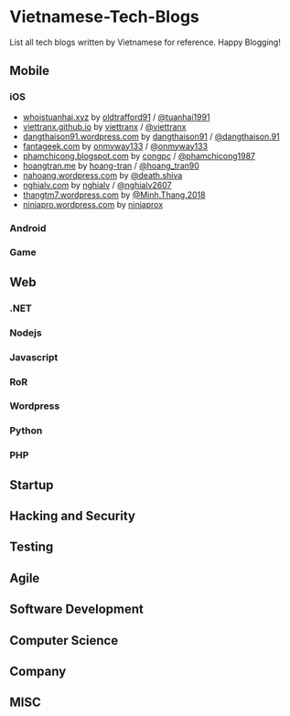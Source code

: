 # Vietnamese-Tech-Blogs
List all tech blogs written by Vietnamese for reference. Happy Blogging!

## Mobile

### iOS

- [whoistuanhai.xyz](http://whoistuanhai.xyz) by [oldtrafford91](https://www.github.com/oldtrafford91) / [@tuanhai1991](https://www.facebook.com/tuanhai1991)
- [viettranx.github.io](http://viettranx.github.io) by [viettranx](https://github.com/viettranx) / [@viettranx](https://www.facebook.com/viettranx)
- [dangthaison91.wordpress.com](https://dangthaison91.wordpress.com/) by [dangthaison91](https://github.com/dangthaison91) / [@dangthaison.91](https://www.facebook.com/dangthaison.91)
- [fantageek.com](http://fantageek.com) by [onmyway133](https://github.com/onmyway133) / [@onmyway133](https://twitter.com/onmyway133)
- [phamchicong.blogspot.com](https://phamchicong.blogspot.com/) by [congpc](https://github.com/congpc) / [@phamchicong1987](https://www.facebook.com/phamchicong1987)
- [hoangtran.me](http://hoangtran.me/) by [hoang-tran](https://github.com/hoang-tran) / [@hoang_tran90](https://twitter.com/hoang_tran90)
- [nahoang.wordpress.com](https://nahoang.wordpress.com/) by [@death.shiva](https://www.facebook.com/death.shiva)
- [nghialv.com](http://nghialv.com/) by [nghialv](https://github.com/nghialv) / [@nghialv2607](https://twitter.com/nghialv2607)
- [thangtm7.wordpress.com](https://thangtm7.wordpress.com/) by [@Minh.Thang.2018](https://www.facebook.com/Minh.Thang.2018)
- [ninjapro.wordpress.com](https://ninjapro.wordpress.com/) by [ninjaprox](https://github.com/ninjaprox)

### Android

### Game

## Web

### .NET

### Nodejs

### Javascript

### RoR

### Wordpress

### Python

### PHP

## Startup

## Hacking and Security

## Testing

## Agile

## Software Development

## Computer Science

## Company

## MISC




